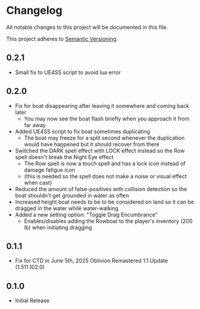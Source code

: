 # Changelog

All notable changes to this project will be documented in this file.

This project adheres to [Semantic Versioning](https://semver.org/spec/v2.0.0.html).

## 0.2.1

- Small fix to UE4SS script to avoid lua error

## 0.2.0

- Fix for boat disappearing after leaving it somewhere and coming back later
  - You may now see the boat flash briefly when you approach it from far away
- Added UE4SS script to fix boat sometimes duplicating
  - The boat may freeze for a split second whenever the duplication would have happened but it should recover from there
- Switched the DARK spell effect with LOCK effect instead so the Row spell doesn't break the Night Eye effect
  - The Row spell is now a touch spell and has a lock icon instead of damage fatigue icon
  - (this is needed so the spell does not make a noise or visual effect when cast)
- Reduced the amount of false-positives with collision detection so the boat shouldn't get grounded in water as often
- Increased height boat needs to be to be considered on land so it can be dragged in the water while water-walking
- Added a new setting option: "Toggle Drag Encumbrance"
  - Enables/disables adding the Rowboat to the player's inventory (200 lb) when initiating dragging

## 0.1.1

- Fix for CTD in June 5th, 2025 Oblivion Remastered 1.1 Update (1.511.102.0)

## 0.1.0

- Initial Release